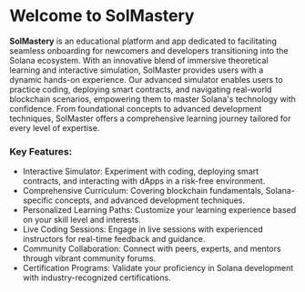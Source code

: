# Welcome to **SolMastery**

**SolMastery** is an educational platform and app dedicated to facilitating seamless onboarding for newcomers and developers transitioning into the Solana ecosystem. With an innovative blend of immersive theoretical learning and interactive simulation, SolMaster provides users with a dynamic hands-on experience. Our advanced simulator enables users to practice coding, deploying smart contracts, and navigating real-world blockchain scenarios, empowering them to master Solana's technology with confidence. From foundational concepts to advanced development techniques, SolMaster offers a comprehensive learning journey tailored for every level of expertise.

### Key Features:

- Interactive Simulator: Experiment with coding, deploying smart contracts, and interacting with dApps in a risk-free environment.
- Comprehensive Curriculum: Covering blockchain fundamentals, Solana-specific concepts, and advanced development techniques.
- Personalized Learning Paths: Customize your learning experience based on your skill level and interests.
- Live Coding Sessions: Engage in live sessions with experienced instructors for real-time feedback and guidance.
- Community Collaboration: Connect with peers, experts, and mentors through vibrant community forums.
- Certification Programs: Validate your proficiency in Solana development with industry-recognized certifications.
